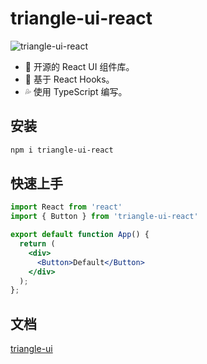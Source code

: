 # triangle-ui-react

![triangle-ui-react](https://jetzihan-img.oss-cn-beijing.aliyuncs.com/blog/logo.png)

- 🎊 开源的 React UI 组件库。
- 🎢 基于 React Hooks。
- 💦 使用 TypeScript 编写。

## 安装

```bash
npm i triangle-ui-react
```

## 快速上手

```jsx
import React from 'react'
import { Button } from 'triangle-ui-react'

export default function App() {
  return (
    <div>
      <Button>Default</Button>
    </div>
  );
};
```

## 文档

[triangle-ui](https://triangle-ui.netlify.app/)
